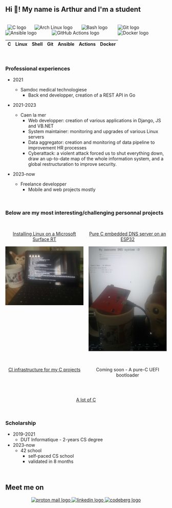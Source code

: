 ## Hi 👋! My name is Arthur and I'm a student

<br/>

<img width="2" />
<img src="https://cdn.jsdelivr.net/gh/devicons/devicon/icons/c/c-original.svg" height="30" alt="C logo"  />
<img width="18" />
<img src="https://cdn.jsdelivr.net/gh/devicons/devicon/icons/linux/linux-original.svg" height="30" alt="Arch Linux logo"  />
<img width="20" />
<img src="https://cdn.jsdelivr.net/gh/devicons/devicon/icons/bash/bash-original.svg" height="30" alt="Bash logo"  />
<img width="24" />
<img src="https://cdn.jsdelivr.net/gh/devicons/devicon/icons/git/git-original.svg" height="30" alt="Git logo"  />
<img width="32" />
<img src="https://cdn.jsdelivr.net/gh/devicons/devicon/icons/ansible/ansible-original.svg" height="30" alt="Ansible logo"  />
<img width="40" />
<img src="https://cdn.jsdelivr.net/gh/devicons/devicon/icons/githubactions/githubactions-original.svg" height="30" alt="GitHub Actions logo"  />
<img width="50" />
<img src="https://cdn.jsdelivr.net/gh/devicons/devicon/icons/docker/docker-original.svg" height="30" alt="Docker logo"  />

| C | Linux | Shell | Git | Ansible | Actions | Docker |
|---|---|---|---|---|---|---|

<br/>

### Professional experiences

 - 2021 
    - Samdoc medical technologiese
        - Back end developper, creation of a REST API in Go

 - 2021-2023
   - Caen la mer
     - Web developper: creation of various applications in Django, JS and VB.NET
     - System maintainer: monitoring and upgrades of various Linux servers
     - Data aggregator: creation and monitoring of data pipeline to improvement HR processes
     - Cyberattack: a violent attack forced us to shut everything down, draw an up-to-date map of the whole information system, and a global restructuration to improve security.
  - 2023-now
    - Freelance developper
      - Mobile and web projects mostly

<br/>

### Below are my most interesting/challenging personnal projects

<br/>

<div style="display: grid; grid-template-columns: repeat(2, 1fr); text-align: center; row-gap: 2rem; column-gap: 1rem;">
  <div>
    <a href="https://github.com/boyreau/Linux_Surface_RT">
      <p> Installing Linux on a Microsoft Surface RT </p>
      <img src="https://github.com/boyreau/boyreau/blob/main/imgs/Linux_Surface_RT.jpg?raw=true"/>
    </a>
  </div>
  
  <div>
    <a href="https://github.com/boyreau/esp32-dns">
      <p> Pure C embedded DNS server on an ESP32 </p>
      <img src="https://github.com/boyreau/boyreau/blob/main/imgs/ESP32_DNS.jpg?raw=true"/>
    </a>
  </div>
  
  <div>
    <a href="https://github.com/boyreau/infra">
      <p> CI infrastructure for my C projects </p>
    </a>
  </div>
  
  <div>
    <p> Coming soon - A pure-C UEFI bootloader </p>
  </div>
  
  <div style="grid-column: span 2;">
    <a href="https://codeberg.org/zo">
      <p> A lot of C </p>
    </a>
  </div>
</div>

<br/>

### Scholarship

 - 2019-2021
   - DUT Informatique - 2-years CS degree
 - 2023-now
   - 42 school 
     - self-paced CS school
     - validated in 8 months


<br/>

<h2> Meet me on </h2>

<div align="center">
  <a href="mailto:bnzlvosnb@mozmail.com">
    <img src="https://img.shields.io/static/v1?message=ProtonMail&logo=protonmail&label=&color=6D4AFF&logoColor=white&labelColor=&style=for-the-badge" height="35" alt="proton mail logo"  />
  </a>
  <a href="https://www.linkedin.com/in/arthur-b-346985283">
    <img src="https://img.shields.io/static/v1?message=LinkedIn&logo=linkedin&label=&color=0077B5&logoColor=white&labelColor=&style=for-the-badge" height="35" alt="linkedin logo"  />
  </a>
  <a href="https://codeberg.org/zo">
    <img src="https://img.shields.io/static/v1?message=Codeberg&logo=codeberg&label=&color=4793CC&logoColor=white&labelColor=&style=for-the-badge" height="35" alt="codeberg logo"  />
  </a>
</div>

